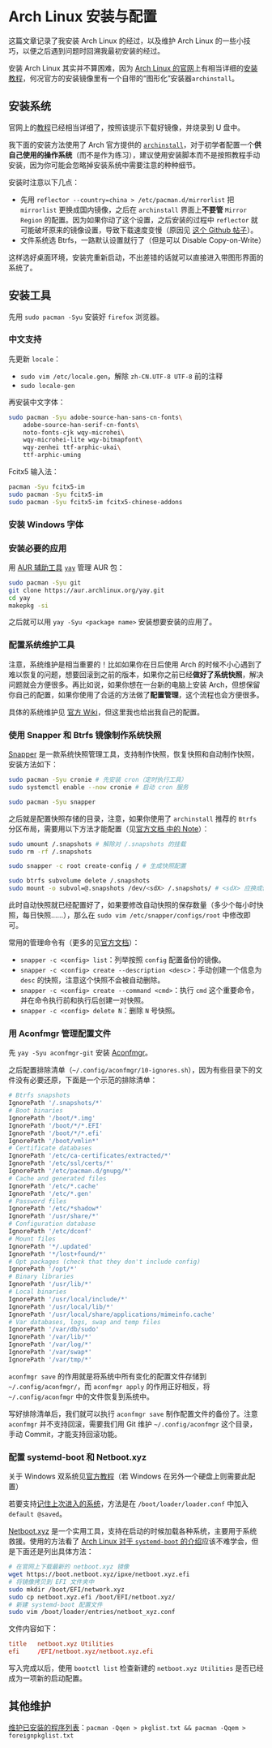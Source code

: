 # Arch Linux 安装与配置

这篇文章记录了我安装 Arch Linux 的经过，以及维护 Arch Linux 的一些小技巧，以便之后遇到问题时回溯我最初安装的经过。

安装 Arch Linux 其实并不算困难，因为 [Arch Linux 的官网](https://archlinux.org/)上有相当详细的[安装教程](https://wiki.archlinux.org/title/Installation_guide)，何况官方的安装镜像里有一个自带的“图形化”安装器`archinstall`。

## 安装系统

官网上的[教程](https://wiki.archlinux.org/title/Installation_guide)已经相当详细了，按照该提示下载好镜像，并烧录到 U 盘中。

我下面的安装方法使用了 Arch 官方提供的 [`archinstall`](https://wiki.archlinux.org/title/Archinstall)，对于初学者配置一个**供自己使用的操作系统**（而不是作为练习），建议使用安装脚本而不是按照教程手动安装，因为你可能会忽略掉安装系统中需要注意的种种细节。

安装时注意以下几点：

- 先用 `reflector --country=china > /etc/pacman.d/mirrorlist` 把 `mirrorlist` 更换成国内镜像，之后在 `archinstall` 界面上**不要管** `Mirror Region` 的配置。因为如果你动了这个设置，之后安装的过程中 `reflector` 就可能破坏原来的镜像设置，导致下载速度变慢（原因见 [这个 Github 帖子](https://github.com/archlinux/archinstall/issues/1429#issuecomment-1221929472)）。
- 文件系统选 Btrfs，一路默认设置就行了（但是可以 Disable Copy-on-Write）

这样选好桌面环境，安装完重新启动，不出差错的话就可以直接进入带图形界面的系统了。

## 安装工具

先用 `sudo pacman -Syu` 安装好 `firefox` 浏览器。

### 中文支持

先更新 `locale`：

   - `sudo vim /etc/locale.gen`，解除 `zh-CN.UTF-8 UTF-8` 前的注释
   - `sudo locale-gen`

再安装中文字体：
   
```bash
sudo pacman -Syu adobe-source-han-sans-cn-fonts\
    adobe-source-han-serif-cn-fonts\ 
    noto-fonts-cjk wqy-microhei\
    wqy-microhei-lite wqy-bitmapfont\
    wqy-zenhei ttf-arphic-ukai\
    ttf-arphic-uming
```

Fcitx5 输入法：

```bash
pacman -Syu fcitx5-im
sudo pacman -Syu fcitx5-im
sudo pacman -Syu fcitx5-im fcitx5-chinese-addons
```

### 安装 Windows 字体

### 安装必要的应用

用 [AUR 辅助工具](https://wiki.archlinux.org/title/AUR_helpers) [`yay`](https://github.com/Jguer/yay) 管理 AUR 包：

```bash
sudo pacman -Syu git
git clone https://aur.archlinux.org/yay.git
cd yay
makepkg -si
```

之后就可以用 `yay -Syu <package name>` 安装想要安装的应用了。

### 配置系统维护工具

注意，系统维护是相当重要的！比如如果你在日后使用 Arch 的时候不小心遇到了难以恢复的问题，想要回滚到之前的版本，如果你之前已经**做好了系统快照**，解决问题就会方便很多。再比如说，如果你想在一台新的电脑上安装 Arch，但想保留你自己的配置，如果你使用了合适的方法做了**配置管理**，这个流程也会方便很多。

具体的系统维护见 [官方 Wiki](https://wiki.archlinux.org/title/System_maintenance)，但这里我也给出我自己的配置。

### 使用 Snapper 和 Btrfs 镜像制作系统快照

[Snapper](https://wiki.archlinux.org/title/Snapper) 是一款系统快照管理工具，支持制作快照，恢复快照和自动制作快照，安装方法如下：

```bash
sudo pacman -Syu cronie # 先安装 cron（定时执行工具）
sudo systemctl enable --now cronie # 启动 cron 服务

sudo pacman -Syu snapper
```

之后就是配置快照存储的目录，注意，如果你使用了 `archinstall` 推荐的 `Btrfs` 分区布局，需要用以下方法才能配置（见[官方文档 中的 Note](https://wiki.archlinux.org/title/Snapper#Creating_a_new_configuration)）：

```bash
sudo umount /.snapshots # 解除对 /.snapshots 的挂载
sudo rm -rf /.snapshots

sudo snapper -c root create-config / # 生成快照配置

sudo btrfs subvolume delete /.snapshots
sudo mount -o subvol=@.snapshots /dev/<sdX> /.snapshots/ # <sdX> 应换成你的 Btrfs 分区
```

此时自动快照就已经配置好了，如果要修改自动快照的保存数量（多少个每小时快照，每日快照……），那么在 `sudo vim /etc/snapper/configs/root` 中修改即可。

常用的管理命令有（更多的见[官方文档](https://wiki.archlinux.org/title/Snapper)）：
- `snapper -c <config> list`：列举按照 `config` 配置备份的镜像。
- `snapper -c <config> create --description <desc>`：手动创建一个信息为 `desc` 的快照，注意这个快照不会被自动删除。
- `snapper -c <config> create --command <cmd>`：执行 `cmd` 这个重要命令，并在命令执行前和执行后创建一对快照。
- `snapper -c <config> delete N`：删除 `N` 号快照。

### 用 Aconfmgr 管理配置文件

先 `yay -Syu aconfmgr-git` 安装 [Aconfmgr](https://github.com/CyberShadow/aconfmgr)。

之后配置排除清单（`~/.config/aconfmgr/10-ignores.sh`），因为有些目录下的文件没有必要还原，下面是一个示范的排除清单：

```sh
# Btrfs snapshots
IgnorePath '/.snapshots/*'
# Boot binaries
IgnorePath '/boot/*.img'
IgnorePath '/boot/*/*.EFI'
IgnorePath '/boot/*/*.efi'
IgnorePath '/boot/vmlin*'
# Certificate databases
IgnorePath '/etc/ca-certificates/extracted/*'
IgnorePath '/etc/ssl/certs/*'
IgnorePath '/etc/pacman.d/gnupg/*'
# Cache and generated files
IgnorePath '/etc/*.cache'
IgnorePath '/etc/*.gen'
# Password files
IgnorePath '/etc/*shadow*'
IgnorePath '/usr/share/*'
# Configuration database
IgnorePath '/etc/dconf'
# Mount files
IgnorePath '*/.updated'
IgnorePath '*/lost+found/*'
# Opt packages (check that they don't include config)
IgnorePath '/opt/*'
# Binary libraries
IgnorePath '/usr/lib/*'
# Local binaries
IgnorePath '/usr/local/include/*'
IgnorePath '/usr/local/lib/*'
IgnorePath '/usr/local/share/applications/mimeinfo.cache'
# Var databases, logs, swap and temp files
IgnorePath '/var/db/sudo'
IgnorePath '/var/lib/*'
IgnorePath '/var/log/*'
IgnorePath '/var/swap*'
IgnorePath '/var/tmp/*'
```

`aconfmgr save` 的作用就是将系统中所有变化的配置文件存储到 `~/.config/aconfmgr/`，而 `aconfmgr apply` 的作用正好相反，将 `~/.config/aconfmgr` 中的文件恢复到系统中。

写好排除清单后，我们就可以执行 `aconfmgr save` 制作配置文件的备份了。注意 `aconfmgr` 并不支持回滚，需要我们用 Git 维护 `~/.config/aconfmgr` 这个目录，手动 Commit，才能支持回滚功能。

### 配置 systemd-boot 和 Netboot.xyz

关于 Windows 双系统见[官方教程](https://wiki.archlinux.org/title/Systemd-boot#Boot_from_another_disk)（若 Windows 在另外一个硬盘上则需要此配置）

若要支持[记住上次进入的系统](https://wiki.archlinux.org/title/Systemd-boot#Remember_last_entry)，方法是在 `/boot/loader/loader.conf` 中加入 `default @saved`。

[Netboot.xyz](https://github.com/netbootxyz/netboot.xyz) 是一个实用工具，支持在启动的时候加载各种系统，主要用于系统救援。使用的方法看了 [Arch Linux 对于 `systemd-boot` 的介绍](https://wiki.archlinux.org/title/Systemd-boot#Configuration)应该不难学会，但是下面还是列出具体方法：

```bash
# 在官网上下载最新的 netboot.xyz 镜像
wget https://boot.netboot.xyz/ipxe/netboot.xyz.efi
# 将镜像拷贝到 EFI 文件夹中
sudo mkdir /boot/EFI/network.xyz
sudo cp netboot.xyz.efi /boot/EFI/netboot.xyz/
# 新建 systemd-boot 配置文件
sudo vim /boot/loader/entries/netboot_xyz.conf
```

文件内容如下：

```conf
title   netboot.xyz Utilities
efi     /EFI/netboot.xyz/netboot.xyz.efi
```

写入完成以后，使用 `bootctl list` 检查新建的 `netboot.xyz Utilities` 是否已经成为一项新的启动配置。

## 其他维护

[维护已安装的程序列表](https://wiki.archlinux.org/title/Pacman/Tips_and_tricks#List_of_installed_packages)：`pacman -Qqen > pkglist.txt && pacman -Qqem > foreignpkglist.txt
`